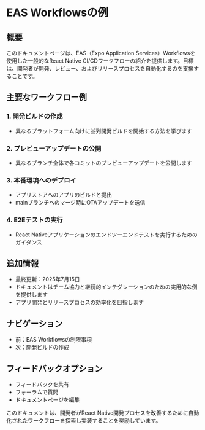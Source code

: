 # EAS Workflowsの例

## 概要
このドキュメントページは、EAS（Expo Application Services）Workflowsを使用した一般的なReact Native CI/CDワークフローの紹介を提供します。目標は、開発者が開発、レビュー、およびリリースプロセスを自動化するのを支援することです。

## 主要なワークフロー例

### 1. 開発ビルドの作成
- 異なるプラットフォーム向けに並列開発ビルドを開始する方法を学びます

### 2. プレビューアップデートの公開
- 異なるブランチ全体で各コミットのプレビューアップデートを公開します

### 3. 本番環境へのデプロイ
- アプリストアへのアプリのビルドと提出
- mainブランチへのマージ時にOTAアップデートを送信

### 4. E2Eテストの実行
- React Nativeアプリケーションのエンドツーエンドテストを実行するためのガイダンス

## 追加情報
- 最終更新：2025年7月15日
- ドキュメントはチーム協力と継続的インテグレーションのための実用的な例を提供します
- アプリ開発とリリースプロセスの効率化を目指します

## ナビゲーション
- 前：EAS Workflowsの制限事項
- 次：開発ビルドの作成

## フィードバックオプション
- フィードバックを共有
- フォーラムで質問
- ドキュメントページを編集

このドキュメントは、開発者がReact Native開発プロセスを改善するために自動化されたワークフローを探索し実装することを奨励しています。
